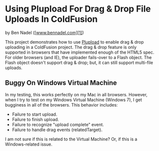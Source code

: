 
# Using Plupload For Drag & Drop File Uploads In ColdFusion

by Ben Nadel ([www.bennadel.com][1])

This project demonstrates how to use [Plupload][2] to enable drag & drop 
uploading in a ColdFusion project. The drag & drop feature is only supported
in browsers that have implemented enough of the HTML5 spec. For older browsers
(and IE), the uploader fails-over to a Flash object. The Flash object doesn't
support drag & drop; but, it can still support multi-file uploads.

## Buggy On Windows Virtual Machine

In my testing, this works perfectly on my Mac in all browsers. However, when 
I try to test on my Windows Virtual Machine (Windows 7), I get bugginess in 
all of the browsers. This behavior includes:

* Failure to start upload.
* Failure to finish upload.
* Failure to recognize "upload complete" event.
* Failure to handle drag events (relatedTarget).

I am not sure if this is related to the Virtual Machine? Or, if this is a 
Windows-related issue.


[1]: http://www.bennadel.com
[2]: http://www.plupload.com
